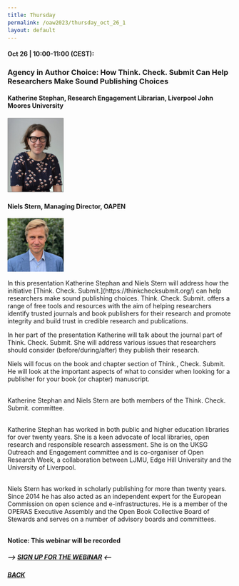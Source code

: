 ```yaml
---
title: Thursday
permalink: /oaw2023/thursday_oct_26_1
layout: default
---
```


#### Oct 26 | 10:00-11:00 (CEST):

### Agency in Author Choice: How Think. Check. Submit Can Help Researchers Make Sound Publishing Choices

#### Katherine Stephan, Research Engagement Librarian, Liverpool John Moores University

<img src="/images/ks.png" alt="Pierre Mounier" style="height: 25%; width:25%;"/>

#### Niels Stern, Managing Director, OAPEN

<img src="/images/ns.jpg" alt="Pierre Mounier" style="height: 25%; width:25%;"/>

<p>In this presentation Katherine Stephan and Niels Stern will address how the initiative [Think. Check. Submit.](https://thinkchecksubmit.org/) can help researchers make sound publishing choices. Think. Check. Submit. offers a range of free tools and resources with the aim of helping researchers identify trusted journals and book publishers for their research and promote integrity and build trust in credible research and publications.</p>

<p>In her part of the presentation Katherine will talk about the journal part of Think. Check. Submit. She will address various issues that researchers should consider (before/during/after) they publish their research.</p>

Niels will focus on the book and chapter section of Think., Check. Submit. He will look at the important aspects of what to consider when looking for a publisher for your book (or chapter) manuscript.<br><br>

Katherine Stephan and Niels Stern are both members of the Think. Check. Submit. committee.<br><br>

Katherine Stephan has worked in both public and higher education libraries for over twenty years. She is a keen advocate of local libraries, open research and responsible research assessment.  She is on the UKSG Outreach and Engagement committee and is co-organiser of Open Research Week, a collaboration between LJMU, Edge Hill University and the University of Liverpool.<br><br>

Niels Stern has worked in scholarly publishing for more than twenty years. Since 2014 he has also acted as an independent expert for the European Commission on open science and e-infrastructures. He is a member of the OPERAS Executive Assembly and the Open Book Collective Board of Stewards and serves on a number of advisory boards and committees.<br><br>

**Notice: This webinar will be recorded**

##### --> [SIGN UP FOR THE WEBINAR](https://docs.google.com/forms/d/e/1FAIpQLSc4DYwk2qr7E-DSkSLzSEKbD63Z059C-M5owu7-lohF_UaLIQ/viewform?usp=sf_link) <--

##### [BACK](https://openaccess.dk/oaw2023#programme-of-the-danish-open-access-week-2023)
